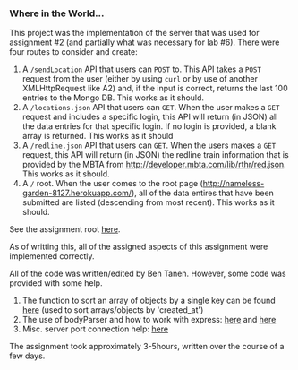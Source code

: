 ### Where in the World...

This project was the implementation of the server that was used for assignment #2 (and partially what was necessary for lab #6). There were four routes to consider and create:

1. A `/sendLocation` API that users can `POST` to. This API takes a `POST` request from the user (either by using `curl` or by use of another XMLHttpRequest like A2) and, if the input is correct, returns the last 100 entries to the Mongo DB. This works as it should.
2. A `/locations.json` API that users can `GET`. When the user makes a `GET` request and includes a specific login, this API will return (in JSON) all the data entries for that specific login. If no login is provided, a blank array is returned. This works as it should
3. A `/redline.json` API that users can `GET`. When the users makes a `GET` request, this API will return (in JSON) the redline train information that is provided by the MBTA from http://developer.mbta.com/lib/rthr/red.json. This works as it should.
4. A `/` root. When the user comes to the root page (http://nameless-garden-8127.herokuapp.com/), all of the data entires that have been submitted are listed (descending from most recent). This works as it should.

See the assignment root [here](http://nameless-garden-8127.herokuapp.com/).

As of writting this, all of the assigned aspects of this assignment were implemented correctly.

All of the code was written/edited by Ben Tanen. However, some code was provided with some help. 

1. The function to sort an array of objects by a single key can be found [here](http://stackoverflow.com/questions/8837454/sort-array-of-objects-by-single-key-with-date-value) (used to sort arrays/objects by 'created_at')
2. The use of bodyParser and how to work with express: [here](https://stackoverflow.com/questions/5710358/how-to-get-post-query-in-express-node-js) and [here](https://stackoverflow.com/questions/25471856/express-throws-error-as-body-parser-deprecated-undefined-extended)
3. Misc. server port connection help: [here](http://stackoverflow.com/questions/15693192/heroku-node-js-error-web-process-failed-to-bind-to-port-within-60-seconds-of)

The assignment took approximately 3-5hours, written over the course of a few days.
